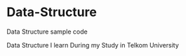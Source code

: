 # Data-Structure
Data Structure sample code 

Data Structure I learn During my Study in Telkom University
